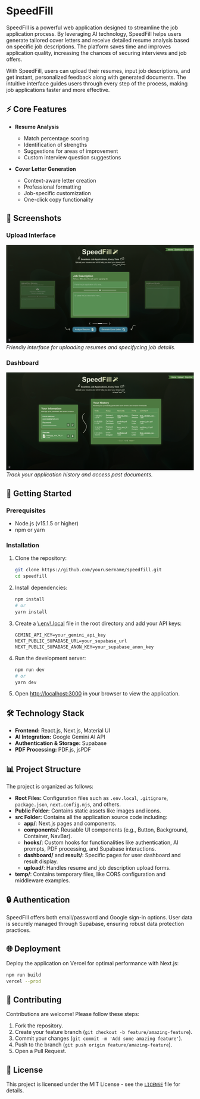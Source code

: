 # SpeedFill

SpeedFill is a powerful web application designed to streamline the job application process. By leveraging AI technology, SpeedFill helps users generate tailored cover letters and receive detailed resume analysis based on specific job descriptions. The platform saves time and improves application quality, increasing the chances of securing interviews and job offers.

With SpeedFill, users can upload their resumes, input job descriptions, and get instant, personalized feedback along with generated documents. The intuitive interface guides users through every step of the process, making job applications faster and more effective.

## ⚡ Core Features

- **Resume Analysis**

  - Match percentage scoring
  - Identification of strengths
  - Suggestions for areas of improvement
  - Custom interview question suggestions

- **Cover Letter Generation**
  - Context-aware letter creation
  - Professional formatting
  - Job-specific customization
  - One-click copy functionality

## 📸 Screenshots

### Upload Interface

![Upload Interface](public/screenshots/upload.png)
_Friendly interface for uploading resumes and specifycing job details._

### Dashboard

![Dashboard](public/screenshots/dashboard.png)
_Track your application history and access past documents._

## 🚀 Getting Started

### Prerequisites

- Node.js (v15.1.5 or higher)
- npm or yarn

### Installation

1. Clone the repository:

   ```bash
   git clone https://github.com/yourusername/speedfill.git
   cd speedfill
   ```

2. Install dependencies:

   ```bash
   npm install
   # or
   yarn install
   ```

3. Create a [\\.env\\.local](.env.local) file in the root directory and add your API keys:

   ```
   GEMINI_API_KEY=your_gemini_api_key
   NEXT_PUBLIC_SUPABASE_URL=your_supabase_url
   NEXT_PUBLIC_SUPABASE_ANON_KEY=your_supabase_anon_key
   ```

4. Run the development server:

   ```bash
   npm run dev
   # or
   yarn dev
   ```

5. Open [http://localhost:3000](http://localhost:3000) in your browser to view the application.

## 🛠️ Technology Stack

- **Frontend:** React.js, Next.js, Material UI
- **AI Integration:** Google Gemini AI API
- **Authentication & Storage:** Supabase
- **PDF Processing:** PDF.js, jsPDF

## 📊 Project Structure

The project is organized as follows:

- **Root Files:** Configuration files such as `.env.local`, `.gitignore`, `package.json`, `next.config.mjs`, and others.
- **Public Folder:** Contains static assets like images and icons.
- **src Folder:** Contains all the application source code including:
  - **app/**: Next.js pages and components.
  - **components/**: Reusable UI components (e.g., Button, Background, Container, NavBar).
  - **hooks/**: Custom hooks for functionalities like authentication, AI prompts, PDF processing, and Supabase interactions.
  - **dashboard/** and **result/**: Specific pages for user dashboard and result display.
  - **upload/**: Handles resume and job description upload forms.
- **temp/**: Contains temporary files, like CORS configuration and middleware examples.

## 🔒 Authentication

SpeedFill offers both email/password and Google sign-in options. User data is securely managed through Supabase, ensuring robust data protection practices.

## 🌐 Deployment

Deploy the application on Vercel for optimal performance with Next.js:

```bash
npm run build
vercel --prod
```

## 🤝 Contributing

Contributions are welcome! Please follow these steps:

1. Fork the repository.
2. Create your feature branch (`git checkout -b feature/amazing-feature`).
3. Commit your changes (`git commit -m 'Add some amazing feature'`).
4. Push to the branch (`git push origin feature/amazing-feature`).
5. Open a Pull Request.

## 📜 License

This project is licensed under the MIT License - see the [`LICENSE`](LICENSE) file for details.
